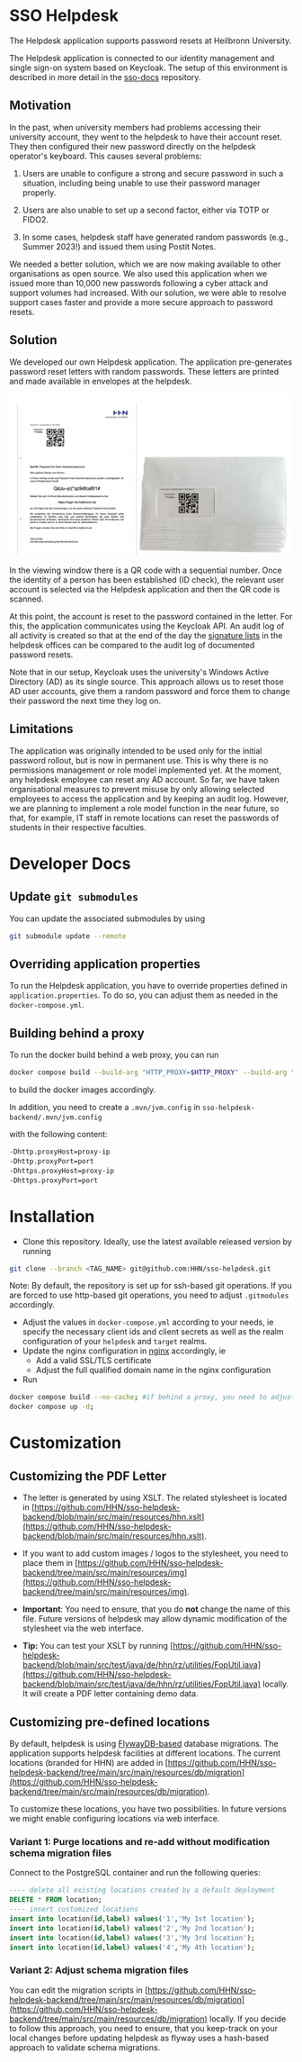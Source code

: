 # SSO Helpdesk

The Helpdesk application supports password resets at Heilbronn University.

The Helpdesk application is connected to our identity management and single sign-on system based on Keycloak. The setup of this environment is described in more detail in the [sso-docs](https://github.com/HHN/sso-docs) repository.

## Motivation

In the past, when university members had problems accessing their university account, they went to the helpdesk to have their account reset. They then configured their new password directly on the helpdesk operator's keyboard. This causes several problems:

1) Users are unable to configure a strong and secure password in such a situation, including being unable to use their password manager properly.

2) Users are also unable to set up a second factor, either via TOTP or FIDO2.

3) In some cases, helpdesk staff have generated random passwords (e.g., Summer 2023!) and issued them using Postit Notes.

We needed a better solution, which we are now making available to other organisations as open source. We also used this application when we issued more than 10,000 new passwords following a cyber attack and support volumes had increased. With our solution, we were able to resolve support cases faster and provide a more secure approach to password resets.

## Solution

We developed our own Helpdesk application. The application pre-generates password reset letters with random passwords. These letters are printed and made available in envelopes at the helpdesk.

![Pre-printed letters with QR code in the viewing window](img/helpdesk_letter.png)

In the viewing window there is a QR code with a sequential number. Once the identity of a person has been established (ID check), the relevant user account is selected via the Helpdesk application and then the QR code is scanned.

At this point, the account is reset to the password contained in the letter. For this, the application communicates using the Keycloak API. An audit log of all activity is created so that at the end of the day the [signature lists](./resources/Helpdesk_Signature_List.docx) in the helpdesk offices can be compared to the audit log of documented password resets.

Note that in our setup, Keycloak uses the university's Windows Active Directory (AD) as its single source. This approach allows us to reset those AD user accounts, give them a random password and force them to change their password the next time they log on.

## Limitations

The application was originally intended to be used only for the initial password rollout, but is now in permanent use. This is why there is no permissions management or role model implemented yet. At the moment, any helpdesk employee can reset any AD account. So far, we have taken organisational measures to prevent misuse by only allowing selected employees to access the application and by keeping an audit log. However, we are planning to implement a role model function in the near future, so that, for example, IT staff in remote locations can reset the passwords of students in their respective faculties.


# Developer Docs

## Update `git submodules`

You can update the associated submodules by using

```bash
git submodule update --remote
```

## Overriding application properties

To run the Helpdesk application, you have to override properties defined in `application.properties`.
To do so, you can adjust them as needed in the `docker-compose.yml`.

## Building behind a proxy

To run the docker build behind a web proxy, you can run

```bash
docker compose build --build-arg "HTTP_PROXY=$HTTP_PROXY" --build-arg "HTTPS_PROXY=$HTTPS_PROXY" --build-arg "http_proxy=$HTTP_PROXY" --build-arg "https_proxy=$HTTPS_PROXY" --no-cache
```

to build the docker images accordingly.

In addition, you need to create a `.mvn/jvm.config` in `sso-helpdesk-backend/.mvn/jvm.config`

with the following content:

```bash
-Dhttp.proxyHost=proxy-ip
-Dhttp.proxyPort=port
-Dhttps.proxyHost=proxy-ip
-Dhttps.proxyPort=port
```

# Installation

- Clone this repository. Ideally, use the latest available released version by running

```bash
git clone --branch <TAG_NAME> git@github.com:HHN/sso-helpdesk.git
```

Note: By default, the repository is set up for ssh-based git operations. If you are forced to use http-based git operations, you need to adjust `.gitmodules` accordingly.

- Adjust the values in `docker-compose.yml` according to your needs, ie specify the necessary client ids and client secrets as well as the realm configuration of your `helpdesk` and `target` realms.
- Update the nginx configuration in [nginx](nginx) accordingly, ie
  - Add a valid SSL/TLS certificate
  - Adjust the full qualified domain name in the nginx configuration
- Run

```bash
docker compose build --no-cache; #if behind a proxy, you need to adjust this command as mentioned in the developer docs
docker compose up -d;
```

# Customization

## Customizing the PDF Letter

- The letter is generated by using XSLT. The related stylesheet is located in [https://github.com/HHN/sso-helpdesk-backend/blob/main/src/main/resources/hhn.xslt](https://github.com/HHN/sso-helpdesk-backend/blob/main/src/main/resources/hhn.xslt).
- If you want to add custom images / logos to the stylesheet, you need to place them in [https://github.com/HHN/sso-helpdesk-backend/tree/main/src/main/resources/img](https://github.com/HHN/sso-helpdesk-backend/tree/main/src/main/resources/img).
- **Important**: You need to ensure, that you do **not** change the name of this file. Future versions of helpdesk may allow dynamic modification of the stylesheet via the web interface.

- **Tip:** You can test your XSLT by running [https://github.com/HHN/sso-helpdesk-backend/blob/main/src/test/java/de/hhn/rz/utilities/FopUtil.java](https://github.com/HHN/sso-helpdesk-backend/blob/main/src/test/java/de/hhn/rz/utilities/FopUtil.java) locally. It will create a PDF letter containing demo data.

## Customizing pre-defined locations

By default, helpdesk is using [FlywayDB-based](https://flywaydb.org/) database migrations. The application supports helpdesk facilities at different locations.  The current locations (branded for HHN) are added in [https://github.com/HHN/sso-helpdesk-backend/tree/main/src/main/resources/db/migration](https://github.com/HHN/sso-helpdesk-backend/tree/main/src/main/resources/db/migration).

To customize these locations, you have two possibilities. In future versions we might enable configuring locations via web interface.

### Variant 1: Purge locations and re-add without modification schema migration files

Connect to the PostgreSQL container and run the following queries:

```sql
---- delete all existing locations created by a default deployment
DELETE * FROM location;
---- insert customized locations
insert into location(id,label) values('1','My 1st location');
insert into location(id,label) values('2','My 2nd location');
insert into location(id,label) values('3','My 3rd location');
insert into location(id,label) values('4','My 4th location');
```

### Variant 2: Adjust schema migration files

You can edit the migration scripts in [https://github.com/HHN/sso-helpdesk-backend/tree/main/src/main/resources/db/migration](https://github.com/HHN/sso-helpdesk-backend/tree/main/src/main/resources/db/migration) locally.
If you decide to follow this approach, you need to ensure, that you keep-track on your local changes before updating helpdesk as flyway uses a hash-based approach to validate schema migrations.
